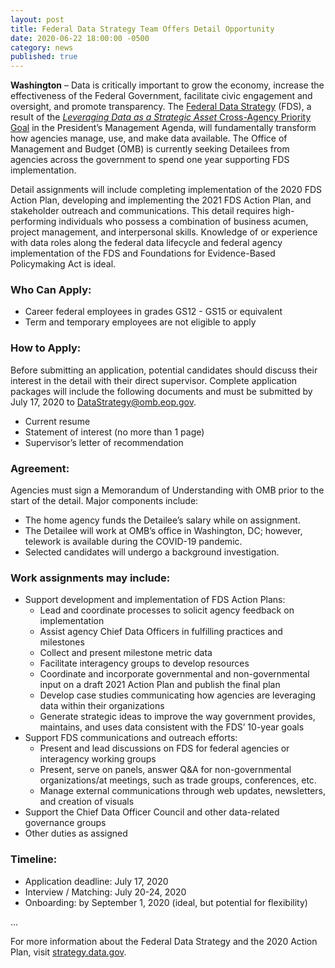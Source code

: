 ```yaml
---
layout: post
title: Federal Data Strategy Team Offers Detail Opportunity
date: 2020-06-22 18:00:00 -0500
category: news
published: true
---
```


**Washington** – Data is critically important to grow the economy, increase the effectiveness of the Federal Government, facilitate civic engagement and oversight, and promote transparency. The [Federal Data Strategy](https://strategy.data.gov) (FDS), a result of the [*Leveraging Data as a Strategic Asset* Cross-Agency Priority Goal](https://trumpadministration.archives.performance.gov/CAP/leveragingdata/) in the President’s Management Agenda, will fundamentally transform how agencies manage, use, and make data available. The Office of Management and Budget (OMB) is currently seeking Detailees from agencies across the government to spend one year supporting FDS implementation.

Detail assignments will include completing implementation of the 2020 FDS Action Plan, developing and implementing the 2021 FDS Action Plan, and stakeholder outreach and communications. This detail requires high-performing individuals who possess a combination of business acumen, project management, and interpersonal skills. Knowledge of or experience with data roles along the federal data lifecycle and federal agency implementation of the FDS and Foundations for Evidence-Based Policymaking Act is ideal.

### **Who Can Apply:**
* Career federal employees in grades GS12 - GS15 or equivalent
* Term and temporary employees are not eligible to apply

### **How to Apply:**
Before submitting an application, potential candidates should discuss their interest in the detail with their direct supervisor. Complete application packages will include the following documents and must be submitted by July 17, 2020 to [DataStrategy@omb.eop.gov](mailto:DataStrategy@omb.eop.gov).
* Current resume
* Statement of interest (no more than 1 page)
* Supervisor’s letter of recommendation

### **Agreement:**
Agencies must sign a Memorandum of Understanding with OMB prior to the start of the detail. Major components include:
* The home agency funds the Detailee’s salary while on assignment.
* The Detailee will work at OMB’s office in Washington, DC; however, telework is available during the COVID-19 pandemic.
* Selected candidates will undergo a background investigation.

### **Work assignments may include:**
* Support development and implementation of FDS Action Plans:
  - Lead and coordinate processes to solicit agency feedback on implementation
  - Assist agency Chief Data Officers in fulfilling practices and milestones
  - Collect and present milestone metric data
  - Facilitate interagency groups to develop resources
  - Coordinate and incorporate governmental and non-governmental input on a draft 2021 Action Plan and publish the final plan
  - Develop case studies communicating how agencies are leveraging data within their organizations
  - Generate strategic ideas to improve the way government provides, maintains, and uses data consistent with the FDS’ 10-year goals
* Support FDS communications and outreach efforts:
  - Present and lead discussions on FDS for federal agencies or interagency working groups
  - Present, serve on panels, answer Q&A for non-governmental organizations/at meetings, such as trade groups, conferences, etc.
  - Manage external communications through web updates, newsletters, and creation of visuals
* Support the Chief Data Officer Council and other data-related governance groups
* Other duties as assigned

### **Timeline:**
* Application deadline: July 17, 2020
* Interview / Matching: July 20-24, 2020
* Onboarding: by September 1, 2020 (ideal, but potential for flexibility)


...


For more information about the Federal Data Strategy and the 2020 Action Plan, visit [strategy.data.gov](https://strategy.data.gov).
